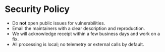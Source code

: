 # Security Policy

- Do **not** open public issues for vulnerabilities.
- Email the maintainers with a clear description and reproduction.
- We will acknowledge receipt within a few business days and work on a fix.
- All processing is local; no telemetry or external calls by default.
